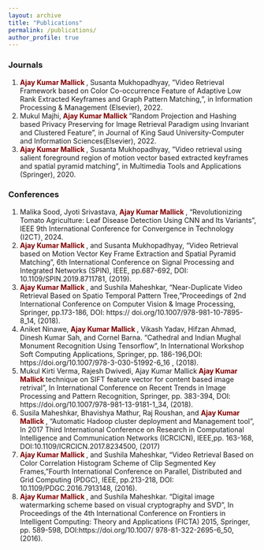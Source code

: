 ```yaml
---
layout: archive
title: "Publications"
permalink: /publications/
author_profile: true
---
```

<h3> Journals </h3>
<ol>
    
 
<li>
<b> <span  style="color: Maroon;"> Ajay Kumar Mallick</span> </b>, Susanta Mukhopadhyay, ”Video Retrieval Framework based on Color Co-occurrence Feature of Adaptive Low Rank Extracted Keyframes and Graph Pattern Matching,”, in Information Processing & Management (Elsevier), 2022.
</li>
<li>
Mukul Majhi,<b> <span  style="color: Maroon;"> Ajay Kumar Mallick</span> </b>”Random Projection and Hashing based Privacy Preserving for Image Retrieval Paradigm using Invariant and Clustered Feature”, in Journal of King Saud University-Computer and Information Sciences(Elsevier), 2022.
</li>
 <li>
<b> <span  style="color: Maroon;"> Ajay Kumar Mallick</span> </b>, Susanta Mukhopadhyay, ”Video retrieval using salient foreground region of motion vector based extracted keyframes and spatial pyramid matching”, in Multimedia Tools and Applications (Springer), 2020.
  </li>

</ol>
 <h3> Conferences </h3>
  <ol>
<li>
  Malika Sood, Jyoti Srivastava, <b> <span  style="color: Maroon;"> Ajay Kumar Mallick</span> </b>, “Revolutionizing Tomato Agriculture: Leaf Disease Detection Using CNN and Its Variants”, IEEE 9th International Conference for Convergence in Technology (I2CT)¸ 2024.
      </li>
  <li>
<b> <span  style="color: Maroon;"> Ajay Kumar Mallick</span> </b>, and Susanta Mukhopadhyay, “Video Retrieval based on Motion Vector Key Frame Extraction and Spatial Pyramid Matching”, 6th
International Conference on Signal Processing and Integrated Networks (SPIN),
IEEE, pp.687-692, DOI: 10.1109/SPIN.2019.8711781, (2019).

 </li>
 <li>
 <b> <span  style="color: Maroon;"> Ajay Kumar Mallick</span> </b>, and Sushila Maheshkar, “Near-Duplicate Video Retrieval
Based on Spatio Temporal Pattern Tree,”Proceedings of 2nd International Conference
on Computer Vision & Image Processing, Springer, pp.173-186, DOI: https://
doi.org/10.1007/978-981-10-7895-8_14, (2018).
</li>
<li>
 Aniket Ninawe, <b> <span  style="color: Maroon;"> Ajay Kumar Mallick</span> </b>, Vikash Yadav, Hifzan Ahmad, Dinesh Kumar
Sah, and Cornel Barna. “Cathedral and Indian Mughal Monument Recognition
Using Tensorflow”, In International Workshop Soft Computing Applications, Springer,
pp. 186-196,DOI: https://doi.org/10.1007/978-3-030-51992-6_16 , (2018).
</li>

<li>
Mukul Kirti Verma, Rajesh Dwivedi, Ajay Kumar Mallick<b> <span  style="color: Maroon;"> Ajay Kumar Mallick</span> </b>technique on SIFT feature vector for
content based image retrival”, In International Conference on Recent Trends
in Image Processing and Pattern Recognition, Springer, pp. 383-394, DOI:
https://doi.org/10.1007/978-981-13-9181-1_34, (2018).
</li>

<li>
 Susila Maheshkar, Bhavishya Mathur, Raj Roushan, and <b> <span  style="color: Maroon;"> Ajay Kumar Mallick</span> </b>,
“Automatic Hadoop cluster deployment and Management tool”, In 2017 Third International
Conference on Research in Computational Intelligence and Communication
Networks (ICRCICN), IEEE,pp. 163-168, DOI:10.1109/ICRCICN.2017.8234500,
(2017)
</li>
<li>
<b> <span  style="color: Maroon;"> Ajay Kumar Mallick</span> </b>, and Sushila Maheshkar, “Video Retrieval Based on Color
Correlation Histogram Scheme of Clip Segmented Key Frames,”Fourth International
Conference on Parallel, Distributed and Grid Computing (PDGC), IEEE, pp.213-218,
DOI: 10.1109/PDGC.2016.7913148, (2016).
</li>

<li>
 <b> <span  style="color: Maroon;"> Ajay Kumar Mallick</span> </b>, and Sushila Maheshkar. “Digital image watermarking
scheme based on visual cryptography and SVD”, In Proceedings of the 4th
International Conference on Frontiers in Intelligent Computing: Theory and Applications
(FICTA) 2015, Springer, pp. 589-598, DOI:https://doi.org/10.1007/
978-81-322-2695-6_50, (2016).
</li>


